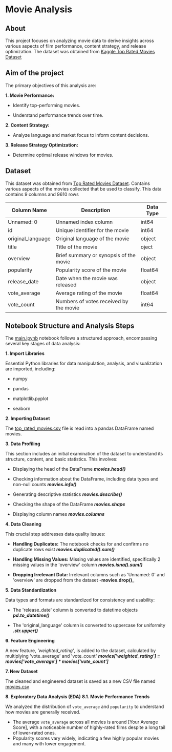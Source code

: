 # Movie Analysis

## About
This project focuses on analyzing movie data to derive insights across various aspects of film performance, content strategy, and release optimization. The dataset was obtained from [Kaggle Top Rated Movies Dataset](https://www.kaggle.com/datasets/khalidalam980/top-rated-movies-data-set)

## Aim of the project
The primary objectives of this analysis are:

**1. Movie Performance:**

- Identify top-performing movies.

- Understand performance trends over time.

**2. Content Strategy:**

- Analyze language and market focus to inform content decisions.

**3. Release Strategy Optimization:**

- Determine optimal release windows for movies.

## Dataset
This dataset was obtained from [Top Rated Movies Dataset](https://www.kaggle.com/datasets/khalidalam980/top-rated-movies-data-set). Contains various aspects of the movies collected that be used to classify. This data contains 9 columns and 9610 rows

| Column Name               | Description                          | Data Type     |
|---------------------------|--------------------------------------|---------------|
|  Unnamed: 0               | Unnamed index column                 | int64
|  id                       | Unique identifier for the movie      | int64
|  original_language        | Original language of the movie       | object
|  title                    | Title of the movie                   | oject
|  overview                 | Brief summary or synopsis of the movie | object
| popularity                | Popularity score of the movie        | float64
| release_date              | Date when the movie was released     | object
| vote_average              | Average rating of the movie          | float64
| vote_count                | Numbers of votes received by the movie | int64

## Notebook Structure and Analysis Steps
The [main.ipynb](https://github.com/d-kod/movie_analysis/blob/main/code/main.ipynb) notebook follows a structured approach, encompassing several key stages of data analysis:

**1. Import Libraries**

Essential Python libraries for data manipulation, analysis, and visualization are imported, including:

- numpy

- pandas

- matplotlib.pyplot

- seaborn

**2. Importing Dataset**

The [top_rated_movies.csv](https://github.com/d-kod/movie_analysis/blob/main/code/top_rated_movies.csv) file is read into a pandas DataFrame named movies.

**3. Data Profiling**

This section includes an initial examination of the dataset to understand its structure, content, and basic statistics. This involves:

- Displaying the head of the DataFrame ___movies.head()___

- Checking information about the DataFrame, including data types and non-null counts ___movies.info()___

- Generating descriptive statistics ___movies.describe()___

- Checking the shape of the DataFrame ___movies.shape___

- Displaying column names ___movies.columns___

**4. Data Cleaning**

This crucial step addresses data quality issues:

- **Handling Duplicates:** The notebook checks for and confirms no duplicate rows exist ___movies.duplicated().sum()___

- **Handling Missing Values:** Missing values are identified, specifically 2 missing values in the 'overview' column ___movies.isna().sum()___

- **Dropping Irrelevant Data:** Irrelevant columns such as 'Unnamed: 0' and 'overview' are dropped from the dataset -__movies.drop()___

**5. Data Standardization**

Data types and formats are standardized for consistency and usability:

- The 'release_date' column is converted to datetime objects ___pd.to_datetime()___

- The 'original_language' column is converted to uppercase for uniformity ___.str.upper()___

**6. Feature Engineering**

A new feature, _'weighted_rating'_, is added to the dataset, calculated by multiplying 'vote_average' and 'vote_count' ***movies['weighted_rating'] = movies['vote_average'] * movies['vote_count']***

**7. New Dataset**

The cleaned and engineered dataset is saved as a new CSV file named [movies.csv](https://github.com/d-kod/movie_analysis/blob/main/code/movies.csv)

**8.  Exploratory Data Analysis (EDA)**
**8.1. Movie Performance Trends**

We analyzed the distribution of `vote_average` and `popularity` to understand how movies are generally received.

* The average `vote_average` across all movies is around [Your Average Score], with a noticeable number of highly-rated films despite a long tail of lower-rated ones.
* Popularity scores vary widely, indicating a few highly popular movies and many with lower engagement.


